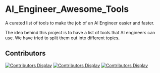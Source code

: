 # AI_Engineer_Awesome_Tools

A curated list of tools to make the job of an AI Engineer easier and faster.

The idea behind this project is to have a list of tools that AI engineers can use. We have tried to split them out into different topics. 

## Contributors

[![Contributors Display](https://badges.pufler.dev/contributors/jobyid/AI_Engineer_Awesome_Tools?size=50&padding=5&bots=true)](https://github.com/jobyid/AI_Engineer_Awesome_Tools)
[![Contributors Display](https://badges.pufler.dev/contributors/Tobias-GH-Schulz/AI_Engineer_Awesome_Tools?size=50&padding=5&bots=true)](https://github.com/Tobias-GH-Schulz)
[![Contributors Display](https://badges.pufler.dev/contributors/martinezpl/AI_Engineer_Awesome_Tools?size=50&padding=5&bots=true)](https://github.com/martinezpl)
